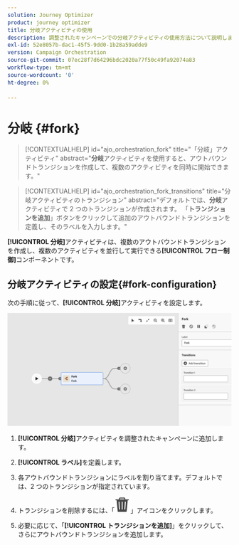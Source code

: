 ```yaml
---
solution: Journey Optimizer
product: journey optimizer
title: 分岐アクティビティの使用
description: 調整されたキャンペーンでの分岐アクティビティの使用方法について説明します。
exl-id: 52e8057b-dac1-45f5-9dd0-1b28a59adde9
version: Campaign Orchestration
source-git-commit: 07ec28f7d64296bdc2020a77f50c49fa92074a83
workflow-type: tm+mt
source-wordcount: '0'
ht-degree: 0%

---
```



# 分岐 {#fork}

>[!CONTEXTUALHELP]
>id="ajo_orchestration_fork"
>title="「分岐」アクティビティ"
>abstract="**分岐**&#x200B;アクティビティを使用すると、アウトバウンドトランジションを作成して、複数のアクティビティを同時に開始できます。"

>[!CONTEXTUALHELP]
>id="ajo_orchestration_fork_transitions"
>title="分岐アクティビティのトランジション"
>abstract="デフォルトでは、**分岐**&#x200B;アクティビティで 2 つのトランジションが作成されます。 「**トランジションを追加**」ボタンをクリックして追加のアウトバウンドトランジションを定義し、そのラベルを入力します。"

**[!UICONTROL 分岐]**&#x200B;アクティビティは、複数のアウトバウンドトランジションを作成し、複数のアクティビティを並行して実行できる&#x200B;**[!UICONTROL フロー制御]**&#x200B;コンポーネントです。

## 分岐アクティビティの設定{#fork-configuration}

次の手順に従って、**[!UICONTROL 分岐]**&#x200B;アクティビティを設定します。

![](../assets/workflow-fork.png)

1. **[!UICONTROL 分岐]**&#x200B;アクティビティを調整されたキャンペーンに追加します。

1. **[!UICONTROL ラベル]**&#x200B;を定義します。

1. 各アウトバウンドトランジションにラベルを割り当てます。デフォルトでは、2 つのトランジションが指定されています。

1. トランジションを削除するには、「![](../assets/do-not-localize/Smock_Delete_18_N.svg)」アイコンをクリックします。

1. 必要に応じて、「**[!UICONTROL トランジションを追加]**」をクリックして、さらにアウトバウンドトランジションを追加します。
